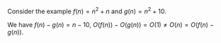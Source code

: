 Consider the example $f(n) = n^2 + n$ and $g(n) = n^2 + 10$.

We have $f(n) - g(n) = n - 10$, $O(f(n)) - O(g(n)) = O(1) \neq O(n) = O(f(n) - g(n))$.